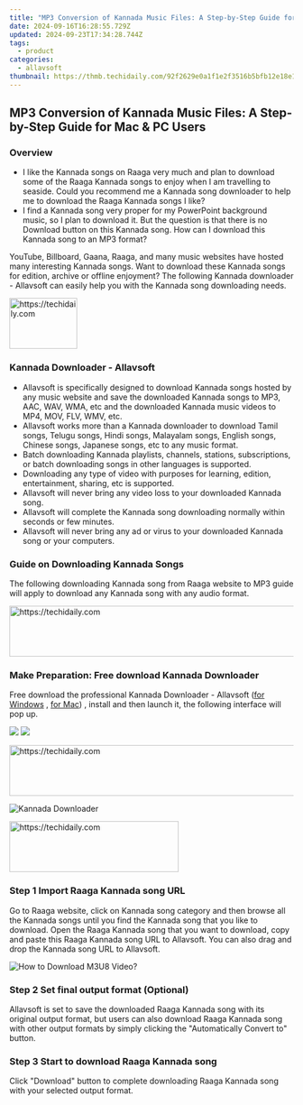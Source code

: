 ```yaml
---
title: "MP3 Conversion of Kannada Music Files: A Step-by-Step Guide for Mac & PC Users"
date: 2024-09-16T16:28:55.729Z
updated: 2024-09-23T17:34:28.744Z
tags:
  - product
categories:
  - allavsoft
thumbnail: https://thmb.techidaily.com/92f2629e0a1f1e2f3516b5bfb12e18e1391be680411487e21618499fabf10e50.jpg
---
```


## MP3 Conversion of Kannada Music Files: A Step-by-Step Guide for Mac & PC Users

### Overview

* I like the Kannada songs on Raaga very much and plan to download some of the Raaga Kannada songs to enjoy when I am travelling to seaside. Could you recommend me a Kannada song downloader to help me to download the Raaga Kannada songs I like?
* I find a Kannada song very proper for my PowerPoint background music, so I plan to download it. But the question is that there is no Download button on this Kannada song. How can I download this Kannada song to an MP3 format?

YouTube, Billboard, Gaana, Raaga, and many music websites have hosted many interesting Kannada songs. Want to download these Kannada songs for edition, archive or offline enjoyment? The following Kannada downloader - Allavsoft can easily help you with the Kannada song downloading needs.

<!-- affiliate ads begin -->
<a href="https://bluettiit.sjv.io/c/5597632/2148127/17093" target="_top" id="2148127">
  <img src="//a.impactradius-go.com/display-ad/17093-2148127" border="0" alt="https://techidaily.com" width="120" height="90"/>
</a>
<img height="0" width="0" src="https://bluettiit.sjv.io/i/5597632/2148127/17093" style="position:absolute;visibility:hidden;" border="0" />
<!-- affiliate ads end -->

### Kannada Downloader - Allavsoft

* Allavsoft is specifically designed to download Kannada songs hosted by any music website and save the downloaded Kannada songs to MP3, AAC, WAV, WMA, etc and the downloaded Kannada music videos to MP4, MOV, FLV, WMV, etc.
* Allavsoft works more than a Kannada downloader to download Tamil songs, Telugu songs, Hindi songs, Malayalam songs, English songs, Chinese songs, Japanese songs, etc to any music format.
* Batch downloading Kannada playlists, channels, stations, subscriptions, or batch downloading songs in other languages is supported.
* Downloading any type of video with purposes for learning, edition, entertainment, sharing, etc is supported.
* Allavsoft will never bring any video loss to your downloaded Kannada song.
* Allavsoft will complete the Kannada song downloading normally within seconds or few minutes.
* Allavsoft will never bring any ad or virus to your downloaded Kannada song or your computers.

### Guide on Downloading Kannada Songs

The following downloading Kannada song from Raaga website to MP3 guide will apply to download any Kannada song with any audio format.

<!-- affiliate ads begin -->
<a href="https://appsumo.8odi.net/c/5597632/2144285/7443" target="_top" id="2144285">
  <img src="//a.impactradius-go.com/display-ad/7443-2144285" border="0" alt="https://techidaily.com" width="728" height="90"/>
</a>
<img height="0" width="0" src="https://appsumo.8odi.net/i/5597632/2144285/7443" style="position:absolute;visibility:hidden;" border="0" />
<!-- affiliate ads end -->

### Make Preparation: Free download Kannada Downloader

Free download the professional Kannada Downloader - Allavsoft ([for Windows](https://tools.techidaily.com/allavsoft/products/) , [for Mac](https://tools.techidaily.com/allavsoft/products/)) , install and then launch it, the following interface will pop up.

[![](https://www.allavsoft.com/how-to/../images/how-to/free-download-win.jpg)](https://tools.techidaily.com/allavsoft/products/) [![](https://www.allavsoft.com/how-to/../images/how-to/free-download-mac.jpg)](https://tools.techidaily.com/allavsoft/products/)

<!-- affiliate ads begin -->
<a href="https://unicoeye.pxf.io/c/5597632/2134494/18498" target="_top" id="2134494">
  <img src="//a.impactradius-go.com/display-ad/18498-2134494" border="0" alt="https://techidaily.com" width="721" height="90"/>
</a>
<img height="0" width="0" src="https://unicoeye.pxf.io/i/5597632/2134494/18498" style="position:absolute;visibility:hidden;" border="0" />
<!-- affiliate ads end -->

![Kannada Downloader](https://www.allavsoft.com/how-to/../images/allavsoft/screen-shot-600.jpg)

<!-- affiliate ads begin -->
<a href="https://aligracehair.sjv.io/c/5597632/1938693/19272" target="_top" id="1938693">
  <img src="//a.impactradius-go.com/display-ad/19272-1938693" border="0" alt="https://techidaily.com" width="300" height="90"/>
</a>
<img height="0" width="0" src="https://aligracehair.sjv.io/i/5597632/1938693/19272" style="position:absolute;visibility:hidden;" border="0" />
<!-- affiliate ads end -->

### Step 1 Import Raaga Kannada song URL

Go to Raaga website, click on Kannada song category and then browse all the Kannada songs until you find the Kannada song that you like to download. Open the Raaga Kannada song that you want to download, copy and paste this Raaga Kannada song URL to Allavsoft. You can also drag and drop the Kannada song URL to Allavsoft.

![How to Download M3U8 Video?](https://www.allavsoft.com/how-to/../images/how-to/download-rtmp-video/download-rtmp-video.jpg)

### Step 2 Set final output format (Optional)

Allavsoft is set to save the downloaded Raaga Kannada song with its original output format, but users can also download Raaga Kannada song with other output formats by simply clicking the "Automatically Convert to" button.

### Step 3 Start to download Raaga Kannada song

Click "Download" button to complete downloading Raaga Kannada song with your selected output format.

<ins class="adsbygoogle"
     style="display:block"
     data-ad-format="autorelaxed"
     data-ad-client="ca-pub-7571918770474297"
     data-ad-slot="1223367746"></ins>

<ins class="adsbygoogle"
     style="display:block"
     data-ad-client="ca-pub-7571918770474297"
     data-ad-slot="8358498916"
     data-ad-format="auto"
     data-full-width-responsive="true"></ins>



